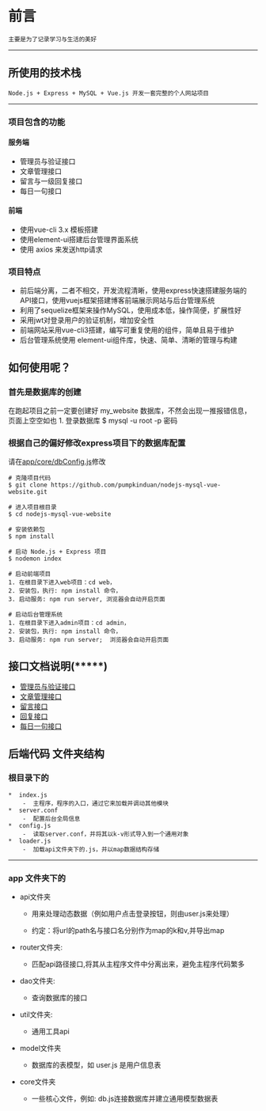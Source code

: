 ﻿# 前言
	主要是为了记录学习与生活的美好
----------
## 所使用的技术栈
	Node.js + Express + MySQL + Vue.js 开发一套完整的个人网站项目
---------------------------
### 项目包含的功能
#### 服务端
* 管理员与验证接口
* 文章管理接口
* 留言与一级回复接口
* 每日一句接口

#### 前端
* 使用vue-cli 3.x 模板搭建
* 使用element-ui搭建后台管理界面系统
* 使用 axios 来发送http请求
### 项目特点
* 前后端分离，二者不相交，开发流程清晰，使用express快速搭建服务端的API接口，使用vuejs框架搭建博客前端展示网站与后台管理系统
* 利用了sequelize框架来操作MySQL，使用成本低，操作简便，扩展性好
* 采用jwt对登录用户的验证机制，增加安全性
* 前端网站采用vue-cli3搭建，编写可重复使用的组件，简单且易于维护
* 后台管理系统使用 element-ui组件库，快速、简单、清晰的管理与构建

## 如何使用呢？
### 首先是数据库的创建
在跑起项目之前一定要创建好	my_website  数据库，不然会出现一推报错信息，页面上空空如也
	1.  登录数据库
	$ mysql -u root -p 密码
### 根据自己的偏好修改express项目下的数据库配置
请在[app/core/dbConfig.js](https://github.com/pumpkinduan/nodejs-mysql-vue-website/blob/master/app/core/dbConfig.js)修改

	# 克隆项目代码
	$ git clone https://github.com/pumpkinduan/nodejs-mysql-vue-website.git

	# 进入项目根目录
	$ cd nodejs-mysql-vue-website

	# 安装依赖包
	$ npm install

	# 启动 Node.js + Express 项目
	$ nodemon index

	# 启动前端项目
	1. 在根目录下进入web项目：cd web，
	2. 安装包，执行: npm install 命令，
	3. 启动服务: npm run server, 浏览器会自动开启页面

	# 启动后台管理系统
	1. 在根目录下进入admin项目：cd admin，
	2. 安装包，执行: npm install 命令，
	3. 启动服务: npm run server;  浏览器会自动开启页面

## 接口文档说明(*****)
* [管理员与验证接口](https://github.com/pumpkinduan/nodejs-mysql-vue-website/blob/master/documents/admin.md)
* [文章管理接口](https://github.com/pumpkinduan/nodejs-mysql-vue-website/blob/master/documents/article.md)
* [留言接口](https://github.com/pumpkinduan/nodejs-mysql-vue-website/blob/master/documents/comment.md)
* [回复接口](https://github.com/pumpkinduan/nodejs-mysql-vue-website/blob/master/documents/reply.md)
* [每日一句接口](https://github.com/pumpkinduan/nodejs-mysql-vue-website/blob/master/documents/quotation.md)
## 后端代码 文件夹结构
###  根目录下的
    *  index.js
        -  主程序，程序的入口，通过它来加载并调动其他模块
    *  server.conf
        -  配置后台全局信息
    *  config.js
        -  读取server.conf，并将其以k-v形式导入到一个通用对象
    *  loader.js
        -  加载api文件夹下的.js，并以map数据结构存储
------------------------------------------------------------
### app 文件夹下的
 *  api文件夹
    -  用来处理动态数据（例如用户点击登录按钮，则由user.js来处理）

    -  约定：将url的path名与接口名分别作为map的k和v,并导出map

* router文件夹: 
    -  匹配api路径接口,将其从主程序文件中分离出来，避免主程序代码繁多

*  dao文件夹: 
    - 查询数据库的接口

*  util文件夹: 
    -  通用工具api

*  model文件夹
    -  数据库的表模型，如 user.js 是用户信息表

*  core文件夹
    -  一些核心文件，例如: db.js连接数据库并建立通用模型数据表

